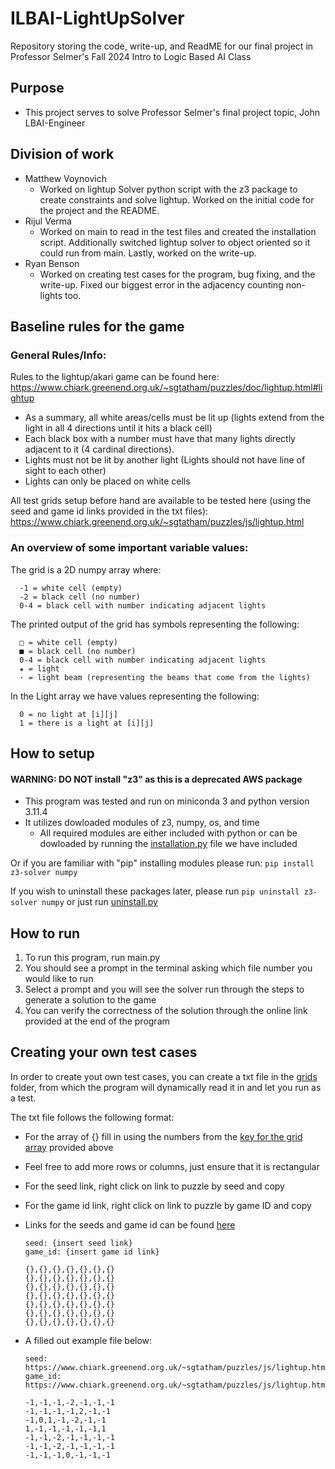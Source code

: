# ILBAI-LightUpSolver
Repository storing the code, write-up, and ReadME for our final project in Professor Selmer's Fall 2024 Intro to Logic Based AI Class 

## Purpose
- This project serves to solve Professor Selmer's final project topic, John LBAI-Engineer

## Division of work
- Matthew Voynovich
  - Worked on lightup Solver python script with the z3 package to create constraints and solve lightup. Worked on the initial code for the project and the README.
- Rijul Verma
  - Worked on main to read in the test files and created the installation script. Additionally switched lightup solver to object oriented so it could run from main. Lastly, worked on the write-up.
- Ryan Benson
  - Worked on creating test cases for the program, bug fixing, and the write-up. Fixed our biggest error in the adjacency counting non-lights too.

## Baseline rules for the game
### General Rules/Info:
  Rules to the lightup/akari game can be found here: 
    https://www.chiark.greenend.org.uk/~sgtatham/puzzles/doc/lightup.html#lightup
  
  - As a summary, all white areas/cells must be lit up (lights extend from the light in all 4 directions until it hits a black cell)
  - Each black box with a number must have that many lights directly adjacent to it (4 cardinal directions).
  - Lights must not be lit by another light (Lights should not have line of sight to each other)
  - Lights can only be placed on white cells

  All test grids setup before hand are available to be tested here (using the seed and game id links provided in the txt files):
    https://www.chiark.greenend.org.uk/~sgtatham/puzzles/js/lightup.html 

### An overview of some important variable values:
  
  The grid is a 2D numpy array where:
      
      -1 = white cell (empty)
      -2 = black cell (no number)
      0-4 = black cell with number indicating adjacent lights

  The printed output of the grid has symbols representing the following:
      
      □ = white cell (empty)
      ■ = black cell (no number)
      0-4 = black cell with number indicating adjacent lights
      ★ = light 
      · = light beam (representing the beams that come from the lights)
      
  In the Light array we have values representing the following:
    
      0 = no light at [i][j]
      1 = there is a light at [i][j]

## How to setup

#### WARNING: DO NOT install "z3" as this is a deprecated AWS package

- This program was tested and run on miniconda 3 and python version 3.11.4 
- It utilizes dowloaded modules of z3, numpy, os, and time
  - All required modules are either included with python or can be dowloaded by running the [installation.py](installation.py) file we have included

Or if you are familiar with "pip" installing modules please run:
```pip install z3-solver numpy```

If you wish to uninstall these packages later, please run ```pip uninstall z3-solver numpy``` or just run [uninstall.py](uninstall.py)

## How to run
1. To run this program, run main.py
2. You should see a prompt in the terminal asking which file number you would like to run
3. Select a prompt and you will see the solver run through the steps to generate a solution to the game
4. You can verify the correctness of the solution through the online link provided at the end of the program

## Creating your own test cases
In order to create yout own test cases, you can create a txt file in the [grids](grids/) folder, from which the program will dynamically read it in and let you run as a test.

The txt file follows the following format:   
- For the array of {} fill in using the numbers from the [key for the grid array](#an-overview-of-some-important-variable-values)  provided above 
- Feel free to add more rows or columns, just ensure that it is rectangular 
- For the seed link, right click on link to puzzle by seed and copy
- For the game id link, right click on link to puzzle by game ID and copy
- Links for the seeds and game id can be found [here](https://www.chiark.greenend.org.uk/~sgtatham/puzzles/js/lightup.html)

      seed: {insert seed link}
      game_id: {insert game id link}

      {},{},{},{},{},{},{}
      {},{},{},{},{},{},{}
      {},{},{},{},{},{},{}
      {},{},{},{},{},{},{}
      {},{},{},{},{},{},{}
      {},{},{},{},{},{},{}
      {},{},{},{},{},{},{}

- A filled out example file below:

      seed: https://www.chiark.greenend.org.uk/~sgtatham/puzzles/js/lightup.html#7x7b20s4d2%23951739128355234
      game_id: https://www.chiark.greenend.org.uk/~sgtatham/puzzles/js/lightup.html#7x7:cBg2c01aBb1e1bBa01cBg0c

      -1,-1,-1,-2,-1,-1,-1
      -1,-1,-1,-1,2,-1,-1
      -1,0,1,-1,-2,-1,-1
      1,-1,-1,-1,-1,-1,1
      -1,-1,-2,-1,-1,-1,-1
      -1,-1,-2,-1,-1,-1,-1
      -1,-1,-1,0,-1,-1,-1

